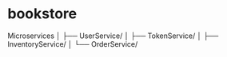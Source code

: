# bookstore

Microservices
│
├── UserService/
│
├── TokenService/
│
├── InventoryService/
│
└── OrderService/
